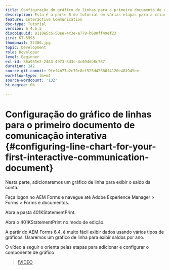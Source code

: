 ```yaml
---
title: Configuração do gráfico de linhas para o primeiro documento de comunicação interativa
description: Esta é a parte 8 do tutorial em várias etapas para a criação do primeiro documento de comunicações interativas para o canal de impressão. Nesta parte, adicionaremos um gráfico de linha para exibir o saldo da conta.
feature: Interactive Communication
doc-type: Tutorial
version: 6.4,6.5
discoiquuid: 9110e5c6-50ee-4c3e-a779-b680ff49ef23
jira: KT-5993
thumbnail: 22386.jpg
topic: Development
role: Developer
level: Beginner
exl-id: 86a955e2-2463-4973-8d3c-4c694db8c787
duration: 142
source-git-commit: 9fef4b77a2c70c8cf525d42686f4120e481945ee
workflow-type: tm+mt
source-wordcount: '132'
ht-degree: 0%

---
```


# Configuração do gráfico de linhas para o primeiro documento de comunicação interativa {#configuring-line-chart-for-your-first-interactive-communication-document}

Nesta parte, adicionaremos um gráfico de linha para exibir o saldo da conta.

Faça logon no AEM Forms e navegue até Adobe Experience Manager > Forms > Forms e documentos.

Abra a pasta 401KStatementPrint.

Abra o 401KStatementPrint no modo de edição.

A partir do AEM Forms 6.4, é muito fácil exibir dados usando vários tipos de gráficos. Usaremos um gráfico de linha para exibir saldos por ano.

O vídeo a seguir o orienta pelas etapas para adicionar e configurar o componente de gráfico

>[!VIDEO](https://video.tv.adobe.com/v/22386?quality=12&learn=on)
